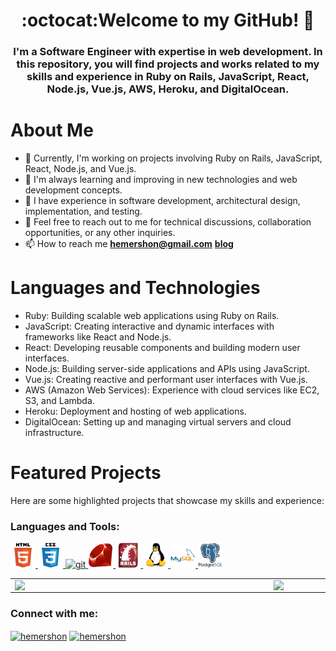 <h1 align="center">:octocat:Welcome to my GitHub! 👋</h1>
<h3 align="center">I'm a Software Engineer with expertise in web development. In this repository, you will find projects and works related to my skills and experience in Ruby on Rails, JavaScript, React, Node.js, Vue.js, AWS, Heroku, and DigitalOcean.</h3>

# About Me

- 🔭 Currently, I'm working on projects involving Ruby on Rails, JavaScript, React, Node.js, and Vue.js.
- 🌱 I'm always learning and improving in new technologies and web development concepts.
- 💼 I have experience in software development, architectural design, implementation, and testing.
- 💬 Feel free to reach out to me for technical discussions, collaboration opportunities, or any other inquiries.
- 📫 How to reach me **hemershon@gmail.com**  [**blog**](https://hemershon.github.io/)

# Languages and Technologies

- Ruby: Building scalable web applications using Ruby on Rails.
- JavaScript: Creating interactive and dynamic interfaces with frameworks like React and Node.js.
- React: Developing reusable components and building modern user interfaces.
- Node.js: Building server-side applications and APIs using JavaScript.
- Vue.js: Creating reactive and performant user interfaces with Vue.js.
- AWS (Amazon Web Services): Experience with cloud services like EC2, S3, and Lambda.
- Heroku: Deployment and hosting of web applications.
- DigitalOcean: Setting up and managing virtual servers and cloud infrastructure.
# Featured Projects

Here are some highlighted projects that showcase my skills and experience:


<h3 align="left">Languages and Tools:</h3>

<p align="left"> 
<a href="https://www.w3.org/html/" target="_blank"> <img src="https://raw.githubusercontent.com/devicons/devicon/master/icons/html5/html5-original-wordmark.svg" alt="html5" width="40" height="40"/> </a>
<a href="https://www.w3schools.com/css/" target="_blank"> <img src="https://raw.githubusercontent.com/devicons/devicon/master/icons/css3/css3-original-wordmark.svg" alt="css3" width="40" height="40"/> </a>
<a href="https://git-scm.com/" target="_blank"> <img src="https://www.vectorlogo.zone/logos/git-scm/git-scm-icon.svg" alt="git" width="40" height="40"/> </a>
<a href="https://www.ruby-lang.org/en/" target="_blank"> <img src="https://raw.githubusercontent.com/devicons/devicon/master/icons/ruby/ruby-original.svg" alt="ruby" width="40" height="40"/> </a>
<a href="https://rubyonrails.org" target="_blank"> <img src="https://raw.githubusercontent.com/devicons/devicon/master/icons/rails/rails-original-wordmark.svg" alt="rails" width="40" height="40"/> </a>
<a href="https://www.linux.org/" target="_blank"> <img src="https://raw.githubusercontent.com/devicons/devicon/master/icons/linux/linux-original.svg" alt="linux" width="40" height="40"/> </a> 
<a href="https://www.mysql.com/" target="_blank"> <img src="https://raw.githubusercontent.com/devicons/devicon/master/icons/mysql/mysql-original-wordmark.svg" alt="mysql" width="40" height="40"/> </a>
<a href="https://www.postgresql.org" target="_blank"> <img src="https://raw.githubusercontent.com/devicons/devicon/master/icons/postgresql/postgresql-original-wordmark.svg" alt="postgresql" width="40" height="40"/> </a> 
</p>

<center>
  <table>
    <tr>
        <td><img width="400px" align="left" src="https://github-readme-stats.vercel.app/api/top-langs/?username=hemershon&hide=html&layout=compact&theme=default" /></td>
        <td><img width="495px" align="left" src="https://github-readme-stats.vercel.app/api?username=hemershon&theme=default"/></td>
    </tr>   
  </table>
</center> 
<p align="left">
    <h3 align="left">Connect with me:</h3>
    <a href="https://linkedin.com/in//hemershon-silva-22646749" target="blank"><img align="center" src="https://cdn.jsdelivr.net/npm/simple-icons@3.0.1/icons/linkedin.svg" alt="hemershon" height="30" width="40" /></a>
    <a href="https://instagram.com/hemershon" target="blank"><img align="center" src="https://cdn.jsdelivr.net/npm/simple-icons@3.0.1/icons/instagram.svg" alt="hemershon" height="30" width="40" /></a>
</p>
<br>
